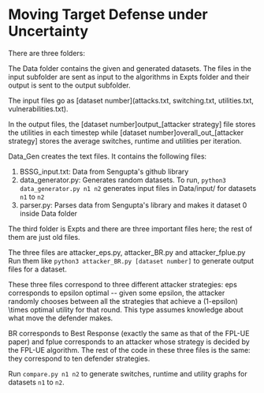 # Moving Target Defense under Uncertainty

There are three folders: 

The Data folder contains the given and generated datasets. The files in the input subfolder are sent as input to the algorithms in Expts folder and their output is sent to the output subfolder. 

The input files go as [dataset number](attacks.txt, switching.txt, utilities.txt, vulnerabilities.txt). 

In the output files, the [dataset number]output_[attacker strategy] file stores the utilities in each timestep while [dataset number]overall_out_[attacker strategy] stores the average switches, runtime and utilities per iteration.


Data_Gen creates the text files. It contains the following files:
1. BSSG_input.txt: Data from Sengupta's github library
2. data_generator.py: Generates random datasets. To run,
    `python3 data_generator.py n1 n2` generates input files  in Data/input/ for datasets `n1` to `n2`  
3. parser.py: Parses data from Sengupta's library and makes it dataset 0 inside Data folder


The third folder is Expts and there are three important files here; the rest of them are just old files.

The three files are attacker_eps.py, attacker_BR.py and attacker_fplue.py
Run them like `python3 attacker_BR.py [dataset number]` to generate output files for a dataset.

These three files correspond to three different attacker strategies: eps corresponds to epsilon optimal -- given some epsilon, the attacker randomly chooses between all the strategies that achieve a (1-epsilon) \times optimal utility for that round. This type assumes knowledge about what move the defender makes. 

BR corresponds to Best Response (exactly the same as that of the FPL-UE paper) and fplue corresponds to an attacker whose strategy is decided by the FPL-UE algorithm. The rest of the code in these three files is the same: they correspond to ten defender strategies.

Run `compare.py n1 n2` to generate switches, runtime and utility graphs for datasets `n1` to `n2`.


